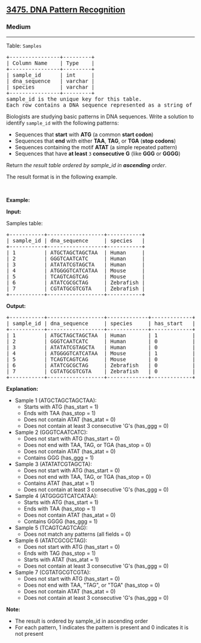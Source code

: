 <h2><a href="https://leetcode.com/problems/dna-pattern-recognition/?envType=problem-list-v2&envId=database">3475. DNA Pattern Recognition </a></h2><h3>Medium</h3><hr><p>Table: <code>Samples</code></p>

<pre>
+----------------+---------+
| Column Name    | Type    | 
+----------------+---------+
| sample_id      | int     |
| dna_sequence   | varchar |
| species        | varchar |
+----------------+---------+
sample_id is the unique key for this table.
Each row contains a DNA sequence represented as a string of characters (A, T, G, C) and the species it was collected from.
</pre>

<p>Biologists are studying basic patterns in DNA sequences. Write a solution to identify <code>sample_id</code> with the following patterns:</p>

<ul>
	<li>Sequences that <strong>start</strong> with <strong>ATG</strong>&nbsp;(a common <strong>start codon</strong>)</li>
	<li>Sequences that <strong>end</strong> with either <strong>TAA</strong>, <strong>TAG</strong>, or <strong>TGA</strong>&nbsp;(<strong>stop codons</strong>)</li>
	<li>Sequences containing the motif <strong>ATAT</strong>&nbsp;(a simple repeated pattern)</li>
	<li>Sequences that have <strong>at least</strong> <code>3</code> <strong>consecutive</strong> <strong>G</strong>&nbsp;(like <strong>GGG</strong>&nbsp;or <strong>GGGG</strong>)</li>
</ul>

<p>Return <em>the result table ordered by&nbsp;</em><em>sample_id in <strong>ascending</strong> order</em>.</p>

<p>The result format is in the following example.</p>

<p>&nbsp;</p>
<p><strong class="example">Example:</strong></p>

<div class="example-block">
<p><strong>Input:</strong></p>

<p>Samples table:</p>

<pre class="example-io">
+-----------+------------------+-----------+
| sample_id | dna_sequence     | species   |
+-----------+------------------+-----------+
| 1         | ATGCTAGCTAGCTAA  | Human     |
| 2         | GGGTCAATCATC     | Human     |
| 3         | ATATATCGTAGCTA   | Human     |
| 4         | ATGGGGTCATCATAA  | Mouse     |
| 5         | TCAGTCAGTCAG     | Mouse     |
| 6         | ATATCGCGCTAG     | Zebrafish |
| 7         | CGTATGCGTCGTA    | Zebrafish |
+-----------+------------------+-----------+
</pre>

<p><strong>Output:</strong></p>

<pre class="example-io">
+-----------+------------------+-------------+-------------+------------+------------+------------+
| sample_id | dna_sequence     | species     | has_start   | has_stop   | has_atat   | has_ggg    |
+-----------+------------------+-------------+-------------+------------+------------+------------+
| 1         | ATGCTAGCTAGCTAA  | Human       | 1           | 1          | 0          | 0          |
| 2         | GGGTCAATCATC     | Human       | 0           | 0          | 0          | 1          |
| 3         | ATATATCGTAGCTA   | Human       | 0           | 0          | 1          | 0          |
| 4         | ATGGGGTCATCATAA  | Mouse       | 1           | 1          | 0          | 1          |
| 5         | TCAGTCAGTCAG     | Mouse       | 0           | 0          | 0          | 0          |
| 6         | ATATCGCGCTAG     | Zebrafish   | 0           | 1          | 1          | 0          |
| 7         | CGTATGCGTCGTA    | Zebrafish   | 0           | 0          | 0          | 0          |
+-----------+------------------+-------------+-------------+------------+------------+------------+
</pre>

<p><strong>Explanation:</strong></p>

<ul>
	<li>Sample 1 (ATGCTAGCTAGCTAA):
	<ul>
		<li>Starts with ATG&nbsp;(has_start = 1)</li>
		<li>Ends with TAA&nbsp;(has_stop = 1)</li>
		<li>Does not contain ATAT&nbsp;(has_atat = 0)</li>
		<li>Does not contain at least 3 consecutive &#39;G&#39;s (has_ggg = 0)</li>
	</ul>
	</li>
	<li>Sample 2 (GGGTCAATCATC):
	<ul>
		<li>Does not start with ATG&nbsp;(has_start = 0)</li>
		<li>Does not end with TAA, TAG, or TGA&nbsp;(has_stop = 0)</li>
		<li>Does not contain ATAT&nbsp;(has_atat = 0)</li>
		<li>Contains GGG&nbsp;(has_ggg = 1)</li>
	</ul>
	</li>
	<li>Sample 3 (ATATATCGTAGCTA):
	<ul>
		<li>Does not start with ATG&nbsp;(has_start = 0)</li>
		<li>Does not end with TAA, TAG, or TGA&nbsp;(has_stop = 0)</li>
		<li>Contains ATAT&nbsp;(has_atat = 1)</li>
		<li>Does not contain at least 3 consecutive &#39;G&#39;s (has_ggg = 0)</li>
	</ul>
	</li>
	<li>Sample 4 (ATGGGGTCATCATAA):
	<ul>
		<li>Starts with ATG&nbsp;(has_start = 1)</li>
		<li>Ends with TAA&nbsp;(has_stop = 1)</li>
		<li>Does not contain ATAT&nbsp;(has_atat = 0)</li>
		<li>Contains GGGG&nbsp;(has_ggg = 1)</li>
	</ul>
	</li>
	<li>Sample 5 (TCAGTCAGTCAG):
	<ul>
		<li>Does not match any patterns (all fields = 0)</li>
	</ul>
	</li>
	<li>Sample 6 (ATATCGCGCTAG):
	<ul>
		<li>Does not start with ATG&nbsp;(has_start = 0)</li>
		<li>Ends with TAG&nbsp;(has_stop = 1)</li>
		<li>Starts with ATAT&nbsp;(has_atat = 1)</li>
		<li>Does not contain at least 3 consecutive &#39;G&#39;s (has_ggg = 0)</li>
	</ul>
	</li>
	<li>Sample 7 (CGTATGCGTCGTA):
	<ul>
		<li>Does not start with ATG&nbsp;(has_start = 0)</li>
		<li>Does not end with TAA, &quot;TAG&quot;, or &quot;TGA&quot; (has_stop = 0)</li>
		<li>Does not contain ATAT&nbsp;(has_atat = 0)</li>
		<li>Does not contain at least 3 consecutive &#39;G&#39;s (has_ggg = 0)</li>
	</ul>
	</li>
</ul>

<p><strong>Note:</strong></p>

<ul>
	<li>The result is ordered by sample_id in ascending order</li>
	<li>For each pattern, 1 indicates the pattern is present and 0 indicates it is not present</li>
</ul>
</div>
